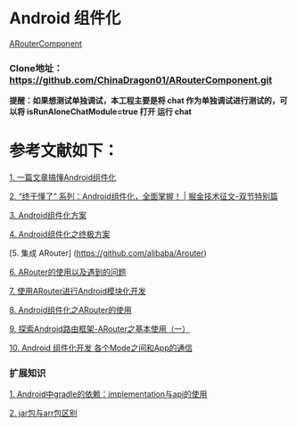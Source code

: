 # Android 组件化 

[ARouterComponent](https://github.com/ChinaDragon01/ARouterComponent)

### Clone地址：https://github.com/ChinaDragon01/ARouterComponent.git

**提醒：如果想测试单独调试，本工程主要是将 chat 作为单独调试进行测试的，可以将 isRunAloneChatModule=true 打开 运行 chat**

# 参考文献如下：
    
   [1. 一篇文章搞懂Android组件化](https://www.jianshu.com/p/8b6e6a50e21e)
   
   [2. “终于懂了” 系列：Android组件化，全面掌握！ | 掘金技术征文-双节特别篇](  https://juejin.cn/post/6881116198889586701)

   [3. Android组件化方案](https://blog.csdn.net/guiying712/article/details/55213884)

   [4. Android组件化之终极方案](https://blog.csdn.net/guiying712/article/details/78057120)


   [5. 集成 ARouter] (https://github.com/alibaba/Arouter)
   
   [6.  ARouter的使用以及遇到的问题]( https://www.jianshu.com/p/3a0133cdb93f?utm_campaign=maleskine&utm_content=note&utm_medium=seo_notes&utm_source=recommendation)
   
   [7.  使用ARouter进行Android模块化开发]( https://segmentfault.com/a/1190000019681919)
   
   [8. Android组件化之ARouter的使用]( https://blog.csdn.net/jzman/article/details/104785623)
   
   [9. 探索Android路由框架-ARouter之基本使用（一）](https://www.jianshu.com/p/6021f3f61fa6
)

[10. Android 组件化开发 各个Mode之间和App的通信](    https://blog.csdn.net/lixiaoshuai_91/article/details/86526848)


### 扩展知识

[1. Android中gradle的依赖：implementation与api的使用](https://blog.csdn.net/liyi1009365545/article/details/81477299
) 

[2. jar包与arr包区别](  https://www.jianshu.com/p/a2eddf5a9b88)
 
 

   


   
        
   
   
   